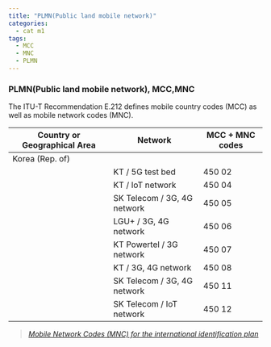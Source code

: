 ```yaml
---
title: "PLMN(Public land mobile network)"
categories:
  - cat m1
tags:
  - MCC
  - MNC
  - PLMN
---
```



### PLMN(Public land mobile network), MCC,MNC

The ITU-T Recommendation E.212 defines mobile country codes (MCC) as well as mobile network codes (MNC).

| Country or Geographical Area  | Network | MCC + MNC codes                |
| --------         | ------ | ------------------------------------------------------------ |
| Korea (Rep. of)  |                              |                  |
|                  | KT / 5G test bed             | 450 02           |
|                  | KT / IoT network             | 450 04           |
|                  | SK Telecom  / 3G, 4G network | 450 05           |
|                  | LGU+ / 3G, 4G network        | 450 06           |
|                  | KT Powertel / 3G network     | 450 07           |
|                  | KT / 3G, 4G network          | 450 08           |
|                  | SK Telecom / 3G, 4G network  | 450 11           |
|                  | SK Telecom / IoT network     | 450 12           |

> <cite><a href="https://www.itu.int/dms_pub/itu-t/opb/sp/T-SP-E.212B-2018-PDF-E.pdf">Mobile Network Codes (MNC) for the international identification plan</a></cite>   


